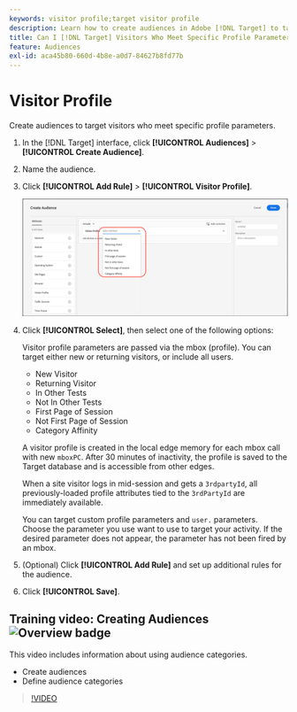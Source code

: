 ```yaml
---
keywords: visitor profile;target visitor profile
description: Learn how to create audiences in Adobe [!DNL Target] to target visitors who meet specific profile parameters such as new or returning visitor, category affinity, and more.
title: Can I [!DNL Target] Visitors Who Meet Specific Profile Parameters?
feature: Audiences
exl-id: aca45b80-660d-4b8e-a0d7-84627b8fd77b
---
```

# Visitor Profile

Create audiences to target visitors who meet specific profile parameters.

1. In the [!DNL Target] interface, click **[!UICONTROL Audiences]** > **[!UICONTROL Create Audience]**. 
1. Name the audience. 
1. Click **[!UICONTROL Add Rule]** > **[!UICONTROL Visitor Profile]**.

   ![](assets/target_visitor_profile.png)

1. Click **[!UICONTROL Select]**, then select one of the following options:

   Visitor profile parameters are passed via the mbox (profile). You can target either new or returning visitors, or include all users.

    * New Visitor 
    * Returning Visitor 
    * In Other Tests 
    * Not In Other Tests 
    * First Page of Session 
    * Not First Page of Session 
    * Category Affinity

   A visitor profile is created in the local edge memory for each mbox call with new `mboxPC`. After 30 minutes of inactivity, the profile is saved to the Target database and is accessible from other edges.

   When a site visitor logs in mid-session and gets a `3rdpartyId`, all previously-loaded profile attributes tied to the `3rdPartyId` are immediately available.

   You can target custom profile parameters and `user.` parameters. Choose the parameter you use want to use to target your activity. If the desired parameter does not appear, the parameter has not been fired by an mbox. 

1. (Optional) Click **[!UICONTROL Add Rule]** and set up additional rules for the audience. 
1. Click **[!UICONTROL Save]**.

## Training video: Creating Audiences ![Overview badge](/help/assets/overview.png)

This video includes information about using audience categories.

* Create audiences 
* Define audience categories

>[!VIDEO](https://video.tv.adobe.com/v/17392)

